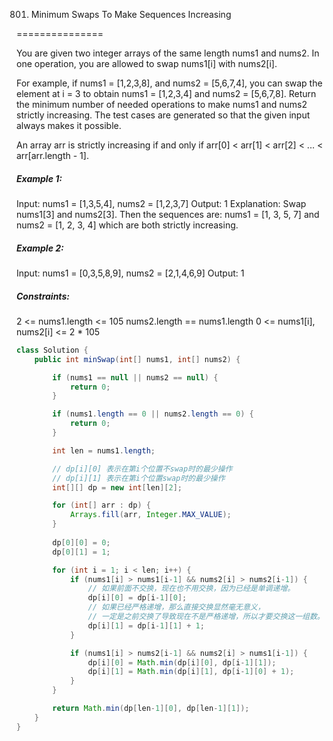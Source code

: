 801. Minimum Swaps To Make Sequences Increasing

===============

You are given two integer arrays of the same length nums1 and nums2. In one operation, you are allowed to swap nums1[i] with nums2[i].

For example, if nums1 = [1,2,3,8], and nums2 = [5,6,7,4], you can swap the element at i = 3 to obtain nums1 = [1,2,3,4] and nums2 = [5,6,7,8].
Return the minimum number of needed operations to make nums1 and nums2 strictly increasing. The test cases are generated so that the given input always makes it possible.

An array arr is strictly increasing if and only if arr[0] < arr[1] < arr[2] < ... < arr[arr.length - 1].

##### Example 1:

Input: nums1 = [1,3,5,4], nums2 = [1,2,3,7]
Output: 1
Explanation: 
Swap nums1[3] and nums2[3]. Then the sequences are:
nums1 = [1, 3, 5, 7] and nums2 = [1, 2, 3, 4]
which are both strictly increasing.

##### Example 2:

Input: nums1 = [0,3,5,8,9], nums2 = [2,1,4,6,9]
Output: 1

##### Constraints:

2 <= nums1.length <= 105
nums2.length == nums1.length
0 <= nums1[i], nums2[i] <= 2 * 105

```java
class Solution {
    public int minSwap(int[] nums1, int[] nums2) {

        if (nums1 == null || nums2 == null) {
            return 0;
        }

        if (nums1.length == 0 || nums2.length == 0) {
            return 0;
        }

        int len = nums1.length;

        // dp[i][0] 表示在第i个位置不swap时的最少操作
        // dp[i][1] 表示在第i个位置swap时的最少操作
        int[][] dp = new int[len][2];

        for (int[] arr : dp) {
            Arrays.fill(arr, Integer.MAX_VALUE);
        }
        
        dp[0][0] = 0;
        dp[0][1] = 1;

        for (int i = 1; i < len; i++) {
            if (nums1[i] > nums1[i-1] && nums2[i] > nums2[i-1]) {
                // 如果前面不交换，现在也不用交换，因为已经是单调递增。
                dp[i][0] = dp[i-1][0];
                // 如果已经严格递增，那么直接交换显然毫无意义，
                // 一定是之前交换了导致现在不是严格递增，所以才要交换这一组数。
                dp[i][1] = dp[i-1][1] + 1;
            }

            if (nums1[i] > nums2[i-1] && nums2[i] > nums1[i-1]) {
                dp[i][0] = Math.min(dp[i][0], dp[i-1][1]);
                dp[i][1] = Math.min(dp[i][1], dp[i-1][0] + 1);
            }
        }

        return Math.min(dp[len-1][0], dp[len-1][1]);
    }
}
```

